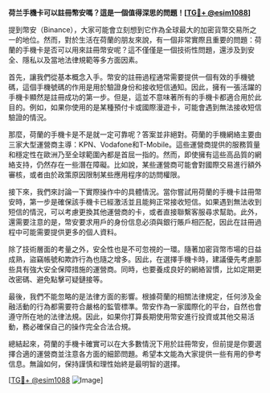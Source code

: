 **荷兰手機卡可以註冊幣安嗎？這是一個值得深思的問題！[[TG💪+ @esim1088](https://t.me/s/esim1088)]**

提到幣安（Binance），大家可能會立刻想到它作為全球最大的加密貨幣交易所之一的地位。然而，對於生活在荷蘭的朋友來說，有一個非常實際且重要的問題：荷蘭的手機卡是否可以用來註冊幣安呢？這不僅僅是一個技術性問題，還涉及到安全、隱私以及當地法律規範等多方面因素。

首先，讓我們從基本概念入手。幣安的註冊過程通常需要提供一個有效的手機號碼，這個手機號碼的作用是用於驗證身份和接收短信通知。因此，擁有一張活躍的手機卡顯然是註冊成功的第一步。但是，這並不意味著所有的手機卡都適合用於此目的。例如，如果你使用的是某種預付卡或國際漫遊卡，可能會遇到無法接收短信驗證的情況。

那麼，荷蘭的手機卡是不是就一定可靠呢？答案並非絕對。荷蘭的手機網絡主要由三家大型運營商主導：KPN、Vodafone和T-Mobile。這些運營商提供的服務質量和穩定性在歐洲乃至全球範圍內都是首屈一指的。然而，即使擁有這些高品質的網絡支持，仍然存在一些潛在障礙。比如說，某些運營商可能會對國際交易進行額外審核，或者由於政策原因限制某些應用程序的訪問權限。

接下來，我們來討論一下實際操作中的具體情況。當你嘗試用荷蘭的手機卡註冊幣安時，第一步是確保該手機卡已經激活並且能夠正常接收短信。如果遇到無法收到短信的情況，可以考慮更換其他運營商的卡，或者直接聯繫客服尋求幫助。此外，還需要注意的是，幣安要求用戶的身份信息必須與銀行賬戶相匹配，因此在註冊過程中可能需要提供更多的個人資料。

除了技術層面的考量之外，安全性也是不可忽視的一環。隨著加密貨幣市場的日益成熟，盜竊帳號和欺詐行為也隨之增多。因此，在選擇手機卡時，建議優先考慮那些具有強大安全保障措施的運營商。同時，也要養成良好的網絡習慣，比如定期更改密碼、避免點擊可疑鏈接等。

最後，我們不能忽略的是法律方面的影響。根據荷蘭的相關法律規定，任何涉及金融活動的行為都需要符合嚴格的監管標準。幣安作為一家國際化的平台，自然也會遵守所在地的法律法規。因此，如果你打算長期使用幣安進行投資或其他交易活動，務必確保自己的操作完全合法合規。

總結起來，荷蘭的手機卡確實可以在大多數情況下用於註冊幣安，但前提是你要選擇合適的運營商並注意各方面的細節問題。希望本文能為大家提供一些有用的參考信息。無論如何，保持謹慎和理性始終是最明智的選擇。

[[TG💪+ @esim1088](https://t.me/s/esim1088) ![Image](https://i.postimg.cc/4NQfJmqS/Snipaste-2025-05-13-00-14-12.png)]